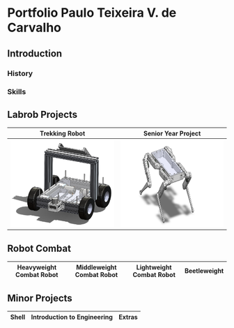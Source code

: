 # Portfolio Paulo Teixeira V. de Carvalho

## Introduction
### History
### Skills

## Labrob Projects

| Trekking Robot | Senior Year Project |
|------|------|
|  <a href="/Labrob/Trekking Robot/README.md" > <img src="Labrob/Trekking Robot//Puma_Plus.png" width="300" height="200">  | <a href="/Senior year project/README.md" > <img src="Senior year project/Montagem_Solo_Novo.JPG" width="300" height="200">  |

## Robot Combat
| Heavyweight Combat Robot | Middleweight Combat Robot | Lightweight Combat Robot | Beetleweight |
| ------------------------- | ------------- |------------- | ------------- |

## Minor Projects


| Shell | Introduction to Engineering | Extras |
| ------------------------- | ------------- |------------- |
